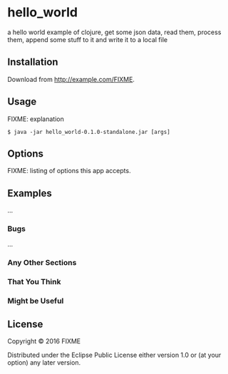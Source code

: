 # hello_world

a hello world example of clojure, get some json data, read them, process them, append some stuff to it and write it to a local file

## Installation

Download from http://example.com/FIXME.

## Usage

FIXME: explanation

    $ java -jar hello_world-0.1.0-standalone.jar [args]

## Options

FIXME: listing of options this app accepts.

## Examples

...

### Bugs

...

### Any Other Sections
### That You Think
### Might be Useful

## License

Copyright © 2016 FIXME

Distributed under the Eclipse Public License either version 1.0 or (at
your option) any later version.
